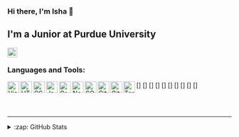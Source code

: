 ### Hi there, I'm Isha 👋

## I'm a Junior at Purdue University
[<img align="left" alt="ishajain15 | LinkedIn" width="22px" src="https://cdn.jsdelivr.net/npm/simple-icons@v3/icons/linkedin.svg" />][linkedin]
<br />

### Languages and Tools:

[<img align="left" alt="Visual Studio Code" width="26px"/>]
[<img align="left" alt="HTML5" width="26px"/>]
[<img align="left" alt="CSS3" width="26px"/>]
[<img align="left" alt="JavaScript" width="26px"/>]
[<img align="left" alt="GraphQL" width="26px"/>]
[<img align="left" alt="Node.js" width="26px"/>]
[<img align="left" alt="SQL" width="26px"/>]
[<img align="left" alt="Git" width="26px"/>]
[<img align="left" alt="GitHub" width="26px"/>]
[<img align="left" alt="Terminal" width="26px"/>]

<br />
<br />

---

<details>
  <summary>:zap: GitHub Stats</summary>

  <img align="left" alt="ishajain15's GitHub Stats" src="https://github-readme-stats.vercel.app/api?username=ishajain15&count_private=true&show_icons=true&theme=graywhite&hide=stars&hide_border=true"/>

</details>

[linkedin]: https://linkedin.com/in/codeSTACKr
